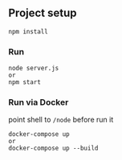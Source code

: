 ## Project setup

```
npm install
```

### Run

```
node server.js
or
npm start
```

### Run via Docker

point shell to `/node` before run it

```
docker-compose up
or
docker-compose up --build

```

